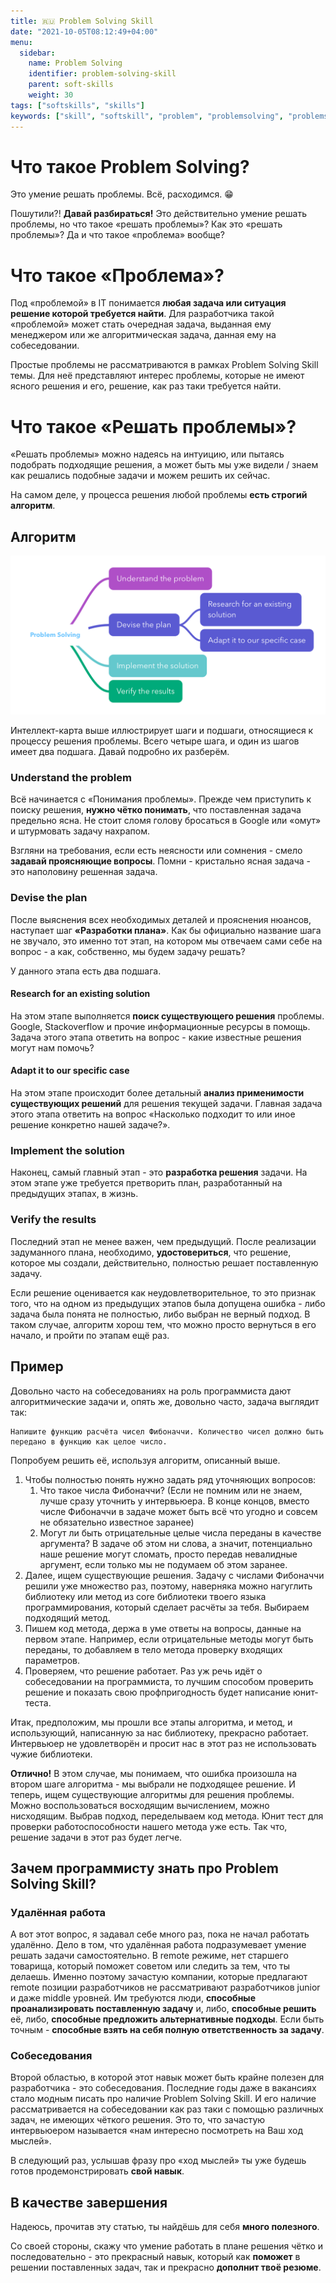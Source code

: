 ```yaml
---
title: 🇷🇺 Problem Solving Skill
date: "2021-10-05T08:12:49+04:00"
menu:
  sidebar:
    name: Problem Solving
    identifier: problem-solving-skill
    parent: soft-skills
    weight: 30
tags: ["softskills", "skills"]
keywords: ["skill", "softskill", "problem", "problemsolving", "problemsolvingskill", "софтскилл", "навык решения проблем"]
---
```


# Что такое Problem Solving?

Это умение решать проблемы. Всё, расходимся. 😁

Пошутили?! **Давай разбираться!**
Это действительно умение решать проблемы, но что такое «решать проблемы»? Как это «решать проблемы»? Да и что такое «проблема» вообще?

# Что такое «Проблема»?

Под «проблемой» в IT понимается **любая задача или ситуация решение которой требуется найти**. Для разработчика такой «проблемой» может стать очередная задача, выданная ему менеджером или же алгоритмическая задача, данная ему на собеседовании. 

Простые проблемы не рассматриваются в рамках Problem Solving Skill темы. Для неё представляют интерес проблемы, которые не имеют ясного решения и его, решение, как раз таки требуется найти.

# Что такое «Решать проблемы»?

«Решать проблемы» можно надеясь на интуицию, или пытаясь подобрать подходящие решения, а может быть мы уже видели / знаем как решались подобные задачи и можем решить их сейчас. 

На самом деле, у процесса решения любой проблемы **есть строгий алгоритм**.

## Алгоритм

![mindmap-with-problem-solving-algorithm](/images/problem-solving-skill/1.png)

Интеллект-карта выше иллюстрирует шаги и подшаги, относящиеся к процессу решения проблемы. Всего четыре шага, и один из шагов имеет два подшага. Давай подробно их разберём.

### Understand the problem

Всё начинается с «Понимания проблемы». Прежде чем приступить к поиску решения, **нужно чётко понимать**, что поставленная задача предельно ясна. Не стоит сломя голову бросаться в Google или «омут» и штурмовать задачу нахрапом. 

Взгляни на требования, если есть неясности или сомнения - смело **задавай проясняющие вопросы**. Помни - кристально ясная задача - это наполовину решенная задача.

### Devise the plan

После выяснения всех необходимых деталей и прояснения нюансов, наступает шаг **«Разработки плана»**. Как бы официально название шага не звучало, это именно тот этап, на котором мы отвечаем сами себе на вопрос - а как, собственно, мы будем задачу решать?

У данного этапа есть два подшага.

#### Research for an existing solution

На этом этапе выполняется **поиск существующего решения** проблемы. Google, Stackoverflow и прочие информационные ресурсы в помощь. Задача этого этапа ответить на вопрос - какие известные решения могут нам помочь? 

#### Adapt it to our specific case

На этом этапе происходит более детальный **анализ применимости существующих решений** для решения текущей задачи. Главная задача этого этапа ответить на вопрос «Насколько подходит то или иное решение конкретно нашей задаче?».

### Implement the solution

Наконец, самый главный этап - это **разработка решения** задачи. На этом этапе уже требуется претворить план, разработанный на предыдущих этапах, в жизнь.

### Verify the results

Последний этап не менее важен, чем предыдущий. После реализации задуманного плана, необходимо, **удостовериться**, что решение, которое мы создали, действительно, полностью решает поставленную задачу. 

Если решение оценивается как неудовлетворительное, то это признак того, что на одном из предыдущих этапов была допущена ошибка - либо задача была понята не полностью, либо выбран не верный подход. В таком случае, алгоритм хорош тем, что можно просто вернуться в его начало, и пройти по этапам ещё раз.

## Пример

Довольно часто на собеседованиях на роль программиста дают алгоритмические задачи и, опять же, довольно часто, задача выглядит так:
```
Напишите функцию расчёта чисел Фибоначчи. Количество чисел должно быть 
передано в функцию как целое число.
```

Попробуем решить её, используя алгоритм, описанный выше. 
1. Чтобы полностью понять нужно задать ряд уточняющих вопросов:
	1. Что такое числа Фибоначчи? (Если не помним или не знаем, лучше сразу уточнить у интервьюера. В конце концов, вместо числе Фибоначчи в задаче может быть всё что угодно и совсем не обязательно известное заранее)
	2. Могут ли быть отрицательные целые числа переданы в качестве аргумента? В задаче об этом ни слова, а значит, потенциально наше решение могут сломать, просто передав невалидные аргумент, если только мы не подумаем об этом заранее.
2. Далее, ищем существующие решения. Задачу с числами Фибоначчи решили уже множество раз, поэтому, наверняка можно нагуглить библиотеку или метод из core библиотеки твоего языка программирования, который сделает расчёты за тебя. Выбираем подходящий метод.
3. Пишем код метода, держа в уме ответы на вопросы, данные на первом этапе. Например, если отрицательные методы могут быть переданы, то добавляем в тело метода проверку входящих параметров.
4. Проверяем, что решение работает. Раз уж речь идёт о собеседовании на программиста, то лучшим способом проверить решение и показать свою профпригодность будет написание юнит-теста.

Итак, предположим, мы прошли все этапы алгоритма, и метод, и использующий, написанную за нас библиотеку, прекрасно работает. Интервьюер не удовлетворён и просит нас в этот раз не использовать чужие библиотеки. 

**Отлично!** В этом случае, мы понимаем, что ошибка произошла на втором шаге алгоритма - мы выбрали не подходящее решение. И теперь, ищем существующие алгоритмы для решения проблемы. Можно воспользоваться восходящим вычислением, можно нисходящим. Выбрав подход, переделываем код метода. Юнит тест для проверки работоспособности нашего метода уже есть. Так что, решение задачи в этот раз будет легче.

## Зачем программисту знать про Problem Solving Skill?

### Удалённая работа

А вот этот вопрос, я задавал себе много раз, пока не начал работать удалённо. Дело в том, что удалённая работа подразумевает умение решать задачи самостоятельно. В remote режиме, нет старшего товарища, который поможет советом или следить за тем, что ты делаешь. Именно поэтому зачастую компании, которые предлагают remote позиции разработчиков не рассматривают разработчиков junior и даже middle уровней. Им требуются люди, **способные проанализировать поставленную задачу** и, либо, **способные решить** её, либо, **способные предложить альтернативные подходы**. Если быть точным - **способные взять на себя полную ответственность за задачу**.

### Собеседования

Второй областью, в которой этот навык может быть крайне полезен для разработчика - это собеседования. Последние годы даже в вакансиях стало модным писать про наличие Problem Solving Skill. И его наличие рассматривается на собеседовании как раз таки с помощью различных задач, не имеющих чёткого решения. Это то, что зачастую интервьюером называется «нам интересно посмотреть на Ваш ход мыслей». 

В следующий раз, услышав фразу про «ход мыслей» ты уже будешь готов продемонстрировать **свой навык**.

## В качестве завершения

Надеюсь, прочитав эту статью, ты найдёшь для себя **много полезного**. 

Со своей стороны, скажу что умение работать в плане решения чётко и последовательно - это прекрасный навык, который как **поможет** в решении поставленных задач, так и прекрасно **дополнит твоё резюме**.